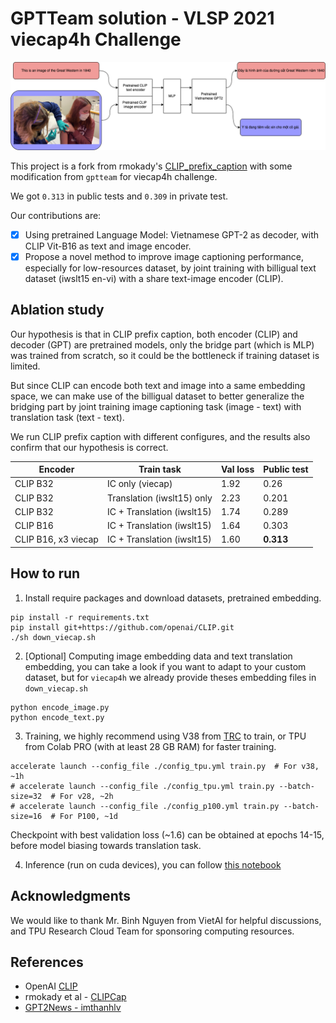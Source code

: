 # GPTTeam solution - VLSP 2021 viecap4h Challenge

![Architecture](gptteam.png)

This project is a fork from rmokady's [CLIP_prefix_caption](https://github.com/rmokady/CLIP_prefix_caption)
with some modification from `gptteam` for viecap4h challenge.

We got `0.313` in public tests and `0.309` in private test.

Our contributions are:

- [x] Using pretrained Language Model: Vietnamese GPT-2 as decoder, with CLIP Vit-B16 as text
and image encoder.
- [x] Propose a novel method to improve image captioning performance, especially for 
low-resources dataset, by joint training with billigual text dataset (iwslt15 en-vi) 
with a share text-image encoder (CLIP).

## Ablation study

Our hypothesis is that in CLIP prefix caption, both encoder (CLIP) and decoder (GPT) are pretrained
models, only the bridge part (which is MLP) was trained from scratch, so it could be the bottleneck
if training dataset is limited.

But since CLIP can encode both text and image into a same embedding space, we can make use of the
billigual dataset to better generalize the bridging part by joint training image captioning task 
(image - text) with translation task (text - text).

We run CLIP prefix caption with different configures, and the results also confirm that our 
hypothesis is correct.

| Encoder              | Train task                 | Val loss | Public test |
| -------------------- | -------------------------- | -------- | ----------- |
| CLIP B32             | IC only (viecap)           | 1.92     | 0.26        |
| CLIP B32             | Translation (iwslt15) only | 2.23     | 0.201       |
| CLIP B32             | IC + Translation (iwslt15) | 1.74     | 0.289       |
| CLIP B16             | IC + Translation (iwslt15) | 1.64     | 0.303       |
| CLIP B16, x3 viecap  | IC + Translation (iwslt15) | 1.60     | **0.313**   |

## How to run

1. Install require packages and download datasets, pretrained embedding.
```
pip install -r requirements.txt
pip install git+https://github.com/openai/CLIP.git
./sh down_viecap.sh
```

2. [Optional] Computing image embedding data and text translation embedding, 
you can take a look if you want to adapt to your custom dataset, 
but for `viecap4h` we already provide theses embedding files in `down_viecap.sh`

```
python encode_image.py
python encode_text.py
```

3. Training, we highly recommend using V38 from [TRC](https://sites.research.google/trc/about/) to train, 
or TPU from Colab PRO (with at least 28 GB RAM) for faster training.

```
accelerate launch --config_file ./config_tpu.yml train.py  # For v38, ~1h
# accelerate launch --config_file ./config_tpu.yml train.py --batch-size=32  # For v28, ~2h
# accelerate launch --config_file ./config_p100.yml train.py --batch-size=16  # For P100, ~1d
```

Checkpoint with best validation loss (~1.6) can be obtained at epochs 14-15, before model biasing towards translation task.

4. Inference (run on cuda devices), you can follow [this notebook](notebooks/b16-infer.ipynb)

## Acknowledgments

We would like to thank Mr. Binh Nguyen from VietAI for helpful discussions, 
and TPU Research Cloud Team for sponsoring computing resources.

## References

- OpenAI [CLIP](https://openai.com/blog/clip/)
- rmokady et al - [CLIPCap](https://github.com/rmokady/CLIP_prefix_caption)
- [GPT2News - imthanhlv](https://huggingface.co/imthanhlv/gpt2news)
